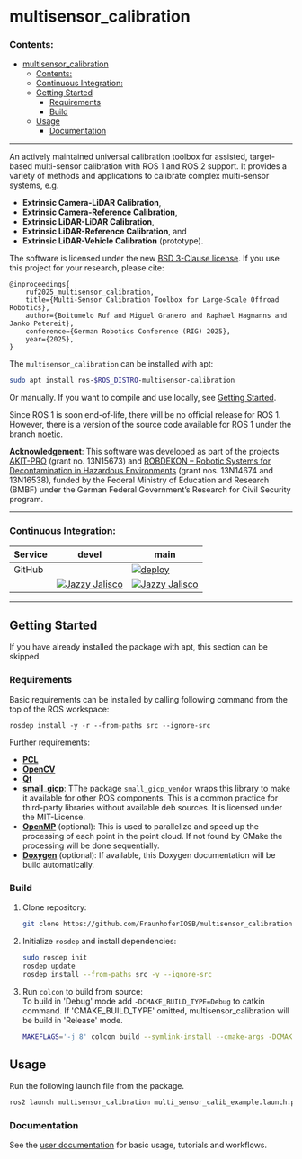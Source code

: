 # multisensor_calibration

### Contents:

- [multisensor\_calibration](#multisensor_calibration)
    - [Contents:](#contents)
    - [Continuous Integration:](#continuous-integration)
  - [Getting Started](#getting-started)
    - [Requirements](#requirements)
    - [Build](#build)
  - [Usage](#usage)
    - [Documentation](#documentation)


------------------------

An actively maintained universal calibration toolbox for assisted, target-based multi-sensor calibration with ROS 1 and ROS 2 support. 
It provides a variety of methods and applications to calibrate complex multi-sensor systems, e.g.

- <b>Extrinsic Camera-LiDAR Calibration</b>,
- <b>Extrinsic Camera-Reference Calibration</b>,
- <b>Extrinsic LiDAR-LiDAR Calibration</b>,
- <b>Extrinsic LiDAR-Reference Calibration</b>, and
- <b>Extrinsic LiDAR-Vehicle Calibration</b> (prototype).

The software is licensed under the new [BSD 3-Clause license](license.md). If you use this project for your research, please cite:

```text
@inproceedings{
    ruf2025_multisensor_calibration,
    title={Multi-Sensor Calibration Toolbox for Large-Scale Offroad Robotics},
    author={Boitumelo Ruf and Miguel Granero and Raphael Hagmanns and Janko Petereit},
    conference={German Robotics Conference (RIG) 2025},
    year={2025},
} 
```

The `multisensor_calibration` can be installed with apt:
```bash
sudo apt install ros-$ROS_DISTRO-multisensor-calibration
```

Or manually. If you want to compile and use locally, see [Getting Started](#getting-started).

Since ROS 1 is soon end-of-life, there will be no official release for ROS 1.
However, there is a version of the source code available for ROS 1 under the branch [noetic](https://github.com/FraunhoferIOSB/multisensor_calibration/tree/noetic).


**Acknowledgement**: This software was developed as part of the projects [AKIT-PRO](https://a-kit.de) (grant no. 13N15673) and [ROBDEKON – Robotic Systems for Decontamination in Hazardous Environments](https://robdekon.de/) (grant nos. 13N14674 and 13N16538), funded by the Federal Ministry of Education and Research (BMBF) under the German Federal Government’s Research for Civil Security program.

------------------------

### Continuous Integration:

| Service    | devel   | main   |
| ---------- | ------- | ------ |
| GitHub     |         | [![deploy](https://github.com/FraunhoferIOSB/multisensor_calibration/actions/workflows/docs.yml/badge.svg)](https://github.com/FraunhoferIOSB/multisensor_calibration/actions/workflows/docs.yml) |
|            | [![Jazzy Jalisco](https://github.com/FraunhoferIOSB/multisensor_calibration/actions/workflows/build_and_test_jazzy.yml/badge.svg?branch=devel)](https://github.com/FraunhoferIOSB/multisensor_calibration/actions/workflows/build_and_test_jazzy.yml)           | [![Jazzy Jalisco](https://github.com/FraunhoferIOSB/multisensor_calibration/actions/workflows/build_and_test_jazzy.yml/badge.svg?branch=main)](https://github.com/FraunhoferIOSB/multisensor_calibration/actions/workflows/build_and_test_jazzy.yml) |

------------------------

## Getting Started

If you have already installed the package with apt, this section can be skipped.

### Requirements

Basic requirements can be installed by calling following command from the top of the ROS workspace:

    rosdep install -y -r --from-paths src --ignore-src

Further requirements:

- [**PCL**](https://pointclouds.org/)
- [**OpenCV**](https://opencv.org/)
- [**Qt**](https://www.qt.io/)
- [**small_gicp**](https://github.com/koide3/small_gicp): TThe package `small_gicp_vendor` wraps this library to make it available for other ROS components. This is a common practice for third-party libraries without available deb sources. It is licensed under the MIT-License.
- [**OpenMP**](https://www.openmp.org/) (optional): This is used to parallelize and speed up the processing of each point in the point cloud. If not found by CMake the processing will be done sequentially.
- [**Doxygen**](https://www.doxygen.nl/) (optional): If available, this Doxygen documentation will be build automatically.

### Build

1. Clone repository:

    ```bash
    git clone https://github.com/FraunhoferIOSB/multisensor_calibration.git
    ```

2. Initialize `rosdep` and install dependencies:

    ```bash
    sudo rosdep init
    rosdep update
    rosdep install --from-paths src -y --ignore-src
    ```

3. Run `colcon` to build from source:<br>
To build in 'Debug' mode add `-DCMAKE_BUILD_TYPE=Debug` to catkin command.
If 'CMAKE_BUILD_TYPE' omitted, multisensor_calibration will be build in 'Release' mode.

    ```bash
    MAKEFLAGS='-j 8' colcon build --symlink-install --cmake-args -DCMAKE_BUILD_TYPE=Release
    ```

## Usage

Run the following launch file from the package.

```bash
ros2 launch multisensor_calibration multi_sensor_calib_example.launch.py
```
### Documentation

See the [user documentation](https://fraunhoferiosb.github.io/multisensor_calibration/) for basic usage, tutorials and workflows.

